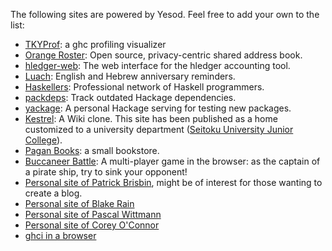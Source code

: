 The following sites are powered by Yesod. Feel free to add your own to the list:

* [TKYProf](http://blog.foldr.in/tkyprof-a-web-based-interactive-visualizer-fo): a ghc profiling visualizer
* [Orange Roster](http://www.orangeroster.com/): Open source, privacy-centric shared address book.
* [hledger-web](http://demo.hledger.org/): The web interface for the hledger accounting tool.
* [Luach](http://luach.snoyman.com/): English and Hebrew anniversary reminders.
* [Haskellers](http://www.haskellers.com/): Professional network of Haskell programmers.
* [packdeps](http://packdeps.haskellers.com/): Track outdated Hackage dependencies.
* [yackage](http://hackage.haskell.org/package/yackage): A personal Hackage serving for testing new packages.
* [Kestrel](https://github.com/cutsea110/Kestrel): A Wiki clone. This site has been published as a home customized to a university department ([Seitoku University Junior College](http://soubun.seitoku.ac.jp)).
* [Pagan Books](http://paganbooks.eu/search?search=moon;offset=10): a small bookstore.
* [Buccaneer Battle](http://pirates.dyndns-free.com/): A multi-player game in the browser: as the captain of a pirate ship, try to sink your opponent!
* [Personal site of Patrick Brisbin](http://pbrisbin.com/), might be of interest for those wanting to create a blog.
* [Personal site of Blake Rain](http://meadowstalk.com/post/new-blog)
* [Personal site of Pascal Wittmann](https://www.pascal-wittmann.de/)
* [Personal site of Corey O'Connor](http://www.corebotllc.com/)
* [ghci in a browser](https://github.com/dterei/ghci-in-a-new-dress)